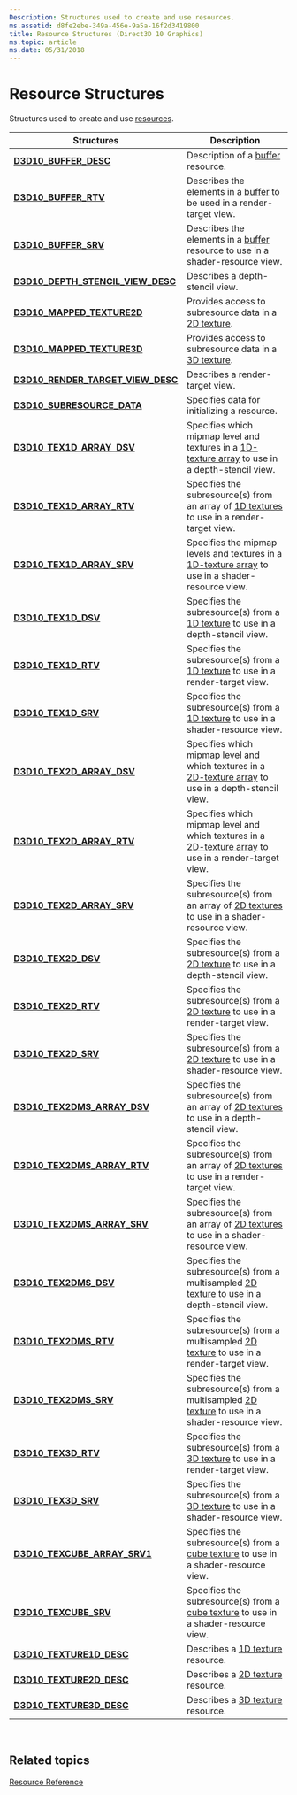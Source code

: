 ```yaml
---
Description: Structures used to create and use resources.
ms.assetid: d8fe2ebe-349a-456e-9a5a-16f2d3419800
title: Resource Structures (Direct3D 10 Graphics)
ms.topic: article
ms.date: 05/31/2018
---
```


# Resource Structures

Structures used to create and use [resources](d3d10-graphics-programming-guide-resources-types.md).



| Structures                                                                 | Description                                                                                                                                                   |
|----------------------------------------------------------------------------|---------------------------------------------------------------------------------------------------------------------------------------------------------------|
| [**D3D10\_BUFFER\_DESC**](/windows/desktop/api/D3D10/ns-d3d10-cd3d10_buffer_desc)                           | Description of a [buffer](d3d10-graphics-programming-guide-resources-types.md) resource.                                                                     |
| [**D3D10\_BUFFER\_RTV**](/windows/desktop/api/D3D10/ns-d3d10-d3d10_buffer_rtv)                             | Describes the elements in a [buffer](d3d10-graphics-programming-guide-resources-types.md) to be used in a render-target view.                                |
| [**D3D10\_BUFFER\_SRV**](/windows/desktop/api/D3D10/ns-d3d10-d3d10_buffer_srv)                             | Describes the elements in a [buffer](d3d10-graphics-programming-guide-resources-types.md) resource to use in a shader-resource view.                         |
| [**D3D10\_DEPTH\_STENCIL\_VIEW\_DESC**](/windows/desktop/api/D3D10/ns-d3d10-d3d10_depth_stencil_view_desc) | Describes a depth-stencil view.                                                                                                                               |
| [**D3D10\_MAPPED\_TEXTURE2D**](/windows/desktop/api/D3D10/ns-d3d10-d3d10_mapped_texture2d)                 | Provides access to subresource data in a [2D texture](d3d10-graphics-programming-guide-resources-types.md).                                                  |
| [**D3D10\_MAPPED\_TEXTURE3D**](/windows/desktop/api/D3D10/ns-d3d10-d3d10_mapped_texture3d)                 | Provides access to subresource data in a [3D texture](d3d10-graphics-programming-guide-resources-types.md).                                                  |
| [**D3D10\_RENDER\_TARGET\_VIEW\_DESC**](/windows/desktop/api/D3D10/ns-d3d10-d3d10_render_target_view_desc) | Describes a render-target view.                                                                                                                               |
| [**D3D10\_SUBRESOURCE\_DATA**](/windows/desktop/api/D3D10/ns-d3d10-d3d10_subresource_data)                 | Specifies data for initializing a resource.                                                                                                                   |
| [**D3D10\_TEX1D\_ARRAY\_DSV**](/windows/desktop/api/D3D10/ns-d3d10-d3d10_tex1d_array_dsv)                  | Specifies which mipmap level and textures in a [1D-texture array](d3d10-graphics-programming-guide-resources-types.md) to use in a depth-stencil view.       |
| [**D3D10\_TEX1D\_ARRAY\_RTV**](/windows/desktop/api/D3D10/ns-d3d10-d3d10_tex1d_array_rtv)                  | Specifies the subresource(s) from an array of [1D textures](d3d10-graphics-programming-guide-resources-types.md) to use in a render-target view.             |
| [**D3D10\_TEX1D\_ARRAY\_SRV**](/windows/desktop/api/D3D10/ns-d3d10-d3d10_tex1d_array_srv)                  | Specifies the mipmap levels and textures in a [1D-texture array](d3d10-graphics-programming-guide-resources-types.md) to use in a shader-resource view.      |
| [**D3D10\_TEX1D\_DSV**](/windows/desktop/api/D3D10/ns-d3d10-d3d10_tex1d_dsv)                               | Specifies the subresource(s) from a [1D texture](d3d10-graphics-programming-guide-resources-types.md) to use in a depth-stencil view.                        |
| [**D3D10\_TEX1D\_RTV**](/windows/desktop/api/D3D10/ns-d3d10-d3d10_tex1d_rtv)                               | Specifies the subresource(s) from a [1D texture](d3d10-graphics-programming-guide-resources-types.md) to use in a render-target view.                        |
| [**D3D10\_TEX1D\_SRV**](/windows/desktop/api/D3D10/ns-d3d10-d3d10_tex1d_srv)                               | Specifies the subresource(s) from a [1D texture](d3d10-graphics-programming-guide-resources-types.md) to use in a shader-resource view.                      |
| [**D3D10\_TEX2D\_ARRAY\_DSV**](/windows/desktop/api/D3D10/ns-d3d10-d3d10_tex2d_array_dsv)                  | Specifies which mipmap level and which textures in a [2D-texture array](d3d10-graphics-programming-guide-resources-types.md) to use in a depth-stencil view. |
| [**D3D10\_TEX2D\_ARRAY\_RTV**](/windows/desktop/api/D3D10/ns-d3d10-d3d10_tex2d_array_rtv)                  | Specifies which mipmap level and which textures in a [2D-texture array](d3d10-graphics-programming-guide-resources-types.md) to use in a render-target view. |
| [**D3D10\_TEX2D\_ARRAY\_SRV**](/windows/desktop/api/D3D10/ns-d3d10-d3d10_tex2d_array_srv)                  | Specifies the subresource(s) from an array of [2D textures](d3d10-graphics-programming-guide-resources-types.md) to use in a shader-resource view.           |
| [**D3D10\_TEX2D\_DSV**](/windows/desktop/api/D3D10/ns-d3d10-d3d10_tex2d_dsv)                               | Specifies the subresource(s) from a [2D texture](d3d10-graphics-programming-guide-resources-types.md) to use in a depth-stencil view.                        |
| [**D3D10\_TEX2D\_RTV**](/windows/desktop/api/D3D10/ns-d3d10-d3d10_tex2d_rtv)                               | Specifies the subresource(s) from a [2D texture](d3d10-graphics-programming-guide-resources-types.md) to use in a render-target view.                        |
| [**D3D10\_TEX2D\_SRV**](/windows/desktop/api/D3D10/ns-d3d10-d3d10_tex2d_srv)                               | Specifies the subresource(s) from a [2D texture](d3d10-graphics-programming-guide-resources-types.md) to use in a shader-resource view.                      |
| [**D3D10\_TEX2DMS\_ARRAY\_DSV**](/windows/desktop/api/D3D10/ns-d3d10-d3d10_tex2dms_array_dsv)              | Specifies the subresource(s) from an array of [2D textures](d3d10-graphics-programming-guide-resources-types.md) to use in a depth-stencil view.             |
| [**D3D10\_TEX2DMS\_ARRAY\_RTV**](/windows/desktop/api/D3D10/ns-d3d10-d3d10_tex2dms_array_rtv)              | Specifies the subresource(s) from an array of [2D textures](d3d10-graphics-programming-guide-resources-types.md) to use in a render-target view.             |
| [**D3D10\_TEX2DMS\_ARRAY\_SRV**](/windows/desktop/api/D3D10/ns-d3d10-d3d10_tex2dms_array_srv)              | Specifies the subresource(s) from an array of [2D textures](d3d10-graphics-programming-guide-resources-types.md) to use in a shader-resource view.           |
| [**D3D10\_TEX2DMS\_DSV**](/windows/desktop/api/D3D10/ns-d3d10-d3d10_tex2dms_dsv)                           | Specifies the subresource(s) from a multisampled [2D texture](d3d10-graphics-programming-guide-resources-types.md) to use in a depth-stencil view.           |
| [**D3D10\_TEX2DMS\_RTV**](/windows/desktop/api/D3D10/ns-d3d10-d3d10_tex2dms_rtv)                           | Specifies the subresource(s) from a multisampled [2D texture](d3d10-graphics-programming-guide-resources-types.md) to use in a render-target view.           |
| [**D3D10\_TEX2DMS\_SRV**](/windows/desktop/api/D3D10/ns-d3d10-d3d10_tex2dms_srv)                           | Specifies the subresource(s) from a multisampled [2D texture](d3d10-graphics-programming-guide-resources-types.md) to use in a shader-resource view.         |
| [**D3D10\_TEX3D\_RTV**](/windows/desktop/api/D3D10/ns-d3d10-d3d10_tex3d_rtv)                               | Specifies the subresource(s) from a [3D texture](d3d10-graphics-programming-guide-resources-types.md) to use in a render-target view.                        |
| [**D3D10\_TEX3D\_SRV**](/windows/desktop/api/D3D10/ns-d3d10-d3d10_tex3d_srv)                               | Specifies the subresource(s) from a [3D texture](d3d10-graphics-programming-guide-resources-types.md) to use in a shader-resource view.                      |
| [**D3D10\_TEXCUBE\_ARRAY\_SRV1**](/windows/desktop/api/d3d10_1/ns-d3d10_1-d3d10_texcube_array_srv1)            | Specifies the subresource(s) from a [cube texture](d3d10-graphics-programming-guide-resources-types.md) to use in a shader-resource view.                    |
| [**D3D10\_TEXCUBE\_SRV**](/windows/desktop/api/D3D10/ns-d3d10-d3d10_texcube_srv)                           | Specifies the subresource(s) from a [cube texture](d3d10-graphics-programming-guide-resources-types.md) to use in a shader-resource view.                    |
| [**D3D10\_TEXTURE1D\_DESC**](/windows/desktop/api/D3D10/ns-d3d10-cd3d10_texture1d_desc)                     | Describes a [1D texture](d3d10-graphics-programming-guide-resources-types.md) resource.                                                                      |
| [**D3D10\_TEXTURE2D\_DESC**](/windows/desktop/api/D3D10/ns-d3d10-cd3d10_texture2d_desc)                     | Describes a [2D texture](d3d10-graphics-programming-guide-resources-types.md) resource.                                                                      |
| [**D3D10\_TEXTURE3D\_DESC**](/windows/desktop/api/D3D10/ns-d3d10-cd3d10_texture3d_desc)                     | Describes a [3D texture](d3d10-graphics-programming-guide-resources-types.md) resource.                                                                      |



 

## Related topics

<dl> <dt>

[Resource Reference](d3d10-graphics-reference-resource.md)
</dt> </dl>

 

 



